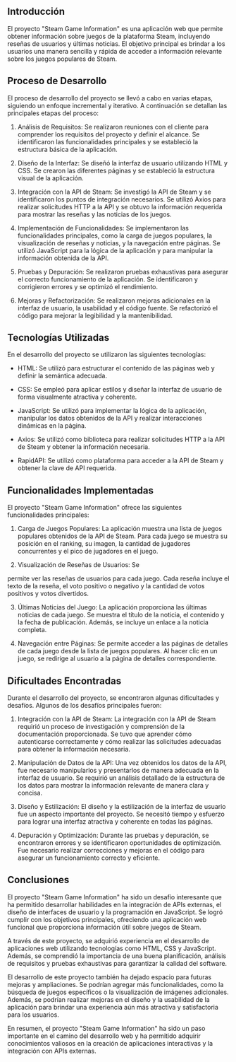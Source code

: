 ## Introducción

El proyecto "Steam Game Information" es una aplicación web que permite obtener información sobre juegos de la plataforma Steam, incluyendo reseñas de usuarios y últimas noticias. El objetivo principal es brindar a los usuarios una manera sencilla y rápida de acceder a información relevante sobre los juegos populares de Steam.

## Proceso de Desarrollo

El proceso de desarrollo del proyecto se llevó a cabo en varias etapas, siguiendo un enfoque incremental y iterativo. A continuación se detallan las principales etapas del proceso:

1. Análisis de Requisitos: Se realizaron reuniones con el cliente para comprender los requisitos del proyecto y definir el alcance. Se identificaron las funcionalidades principales y se estableció la estructura básica de la aplicación.

2. Diseño de la Interfaz: Se diseñó la interfaz de usuario utilizando HTML y CSS. Se crearon las diferentes páginas y se estableció la estructura visual de la aplicación.

3. Integración con la API de Steam: Se investigó la API de Steam y se identificaron los puntos de integración necesarios. Se utilizó Axios para realizar solicitudes HTTP a la API y se obtuvo la información requerida para mostrar las reseñas y las noticias de los juegos.

4. Implementación de Funcionalidades: Se implementaron las funcionalidades principales, como la carga de juegos populares, la visualización de reseñas y noticias, y la navegación entre páginas. Se utilizó JavaScript para la lógica de la aplicación y para manipular la información obtenida de la API.

5. Pruebas y Depuración: Se realizaron pruebas exhaustivas para asegurar el correcto funcionamiento de la aplicación. Se identificaron y corrigieron errores y se optimizó el rendimiento.

6. Mejoras y Refactorización: Se realizaron mejoras adicionales en la interfaz de usuario, la usabilidad y el código fuente. Se refactorizó el código para mejorar la legibilidad y la mantenibilidad.

## Tecnologías Utilizadas

En el desarrollo del proyecto se utilizaron las siguientes tecnologías:

- HTML: Se utilizó para estructurar el contenido de las páginas web y definir la semántica adecuada.

- CSS: Se empleó para aplicar estilos y diseñar la interfaz de usuario de forma visualmente atractiva y coherente.

- JavaScript: Se utilizó para implementar la lógica de la aplicación, manipular los datos obtenidos de la API y realizar interacciones dinámicas en la página.

- Axios: Se utilizó como biblioteca para realizar solicitudes HTTP a la API de Steam y obtener la información necesaria.

- RapidAPI: Se utilizó como plataforma para acceder a la API de Steam y obtener la clave de API requerida.

## Funcionalidades Implementadas

El proyecto "Steam Game Information" ofrece las siguientes funcionalidades principales:

1. Carga de Juegos Populares: La aplicación muestra una lista de juegos populares obtenidos de la API de Steam. Para cada juego se muestra su posición en el ranking, su imagen, la cantidad de jugadores concurrentes y el pico de jugadores en el juego.

2. Visualización de Reseñas de Usuarios: Se

 permite ver las reseñas de usuarios para cada juego. Cada reseña incluye el texto de la reseña, el voto positivo o negativo y la cantidad de votos positivos y votos divertidos.

3. Últimas Noticias del Juego: La aplicación proporciona las últimas noticias de cada juego. Se muestra el título de la noticia, el contenido y la fecha de publicación. Además, se incluye un enlace a la noticia completa.

4. Navegación entre Páginas: Se permite acceder a las páginas de detalles de cada juego desde la lista de juegos populares. Al hacer clic en un juego, se redirige al usuario a la página de detalles correspondiente.

## Dificultades Encontradas

Durante el desarrollo del proyecto, se encontraron algunas dificultades y desafíos. Algunos de los desafíos principales fueron:

1. Integración con la API de Steam: La integración con la API de Steam requirió un proceso de investigación y comprensión de la documentación proporcionada. Se tuvo que aprender cómo autenticarse correctamente y cómo realizar las solicitudes adecuadas para obtener la información necesaria.

2. Manipulación de Datos de la API: Una vez obtenidos los datos de la API, fue necesario manipularlos y presentarlos de manera adecuada en la interfaz de usuario. Se requirió un análisis detallado de la estructura de los datos para mostrar la información relevante de manera clara y concisa.

3. Diseño y Estilización: El diseño y la estilización de la interfaz de usuario fue un aspecto importante del proyecto. Se necesitó tiempo y esfuerzo para lograr una interfaz atractiva y coherente en todas las páginas.

4. Depuración y Optimización: Durante las pruebas y depuración, se encontraron errores y se identificaron oportunidades de optimización. Fue necesario realizar correcciones y mejoras en el código para asegurar un funcionamiento correcto y eficiente.

## Conclusiones

El proyecto "Steam Game Information" ha sido un desafío interesante que ha permitido desarrollar habilidades en la integración de APIs externas, el diseño de interfaces de usuario y la programación en JavaScript. Se logró cumplir con los objetivos principales, ofreciendo una aplicación web funcional que proporciona información útil sobre juegos de Steam.

A través de este proyecto, se adquirió experiencia en el desarrollo de aplicaciones web utilizando tecnologías como HTML, CSS y JavaScript. Además, se comprendió la importancia de una buena planificación, análisis de requisitos y pruebas exhaustivas para garantizar la calidad del software.

El desarrollo de este proyecto también ha dejado espacio para futuras mejoras y ampliaciones. Se podrían agregar más funcionalidades, como la búsqueda de juegos específicos o la visualización de imágenes adicionales. Además, se podrían realizar mejoras en el diseño y la usabilidad de la aplicación para brindar una experiencia aún más atractiva y satisfactoria para los usuarios.

En resumen, el proyecto "Steam Game Information" ha sido un paso importante en el camino del desarrollo web y ha permitido adquirir conocimientos valiosos en la creación de aplicaciones interactivas y la integración con APIs externas.